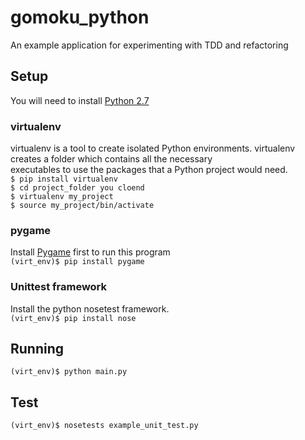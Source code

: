 # gomoku_python
An example application for experimenting with TDD and refactoring

## Setup
You will need to install [Python 2.7](https://www.python.org/downloads/release/python-2713/) 
  

### virtualenv
virtualenv is a tool to create isolated Python environments. 
virtualenv creates a folder which contains all the necessary  
executables to use the packages that a Python project would need.  
`$ pip install virtualenv`  
`$ cd project_folder you cloend`  
`$ virtualenv my_project`  
`$ source my_project/bin/activate`  

### pygame
Install [Pygame](http://pygame.org/) first to run this program  
`(virt_env)$ pip install pygame`

### Unittest framework
Install the python nosetest framework.  
`(virt_env)$ pip install nose`

## Running
`(virt_env)$ python main.py` 

## Test
`(virt_env)$ nosetests example_unit_test.py`